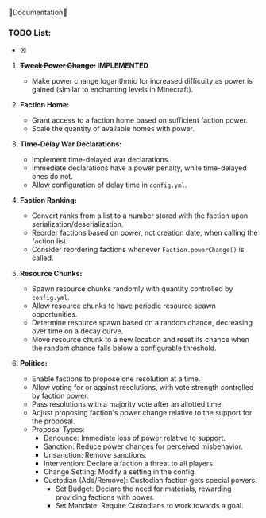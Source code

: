 🌟Documentation🌟

### TODO List:
-[x]
1. **~~Tweak Power Change:~~ IMPLEMENTED**
    - Make power change logarithmic for increased difficulty as power is gained (similar to enchanting levels in Minecraft).

2. **Faction Home:**
    - Grant access to a faction home based on sufficient faction power.
    - Scale the quantity of available homes with power.

3. **Time-Delay War Declarations:**
    - Implement time-delayed war declarations.
    - Immediate declarations have a power penalty, while time-delayed ones do not.
    - Allow configuration of delay time in `config.yml`.

4. **Faction Ranking:**
    - Convert ranks from a list to a number stored with the faction upon serialization/deserialization.
    - Reorder factions based on power, not creation date, when calling the faction list.
    - Consider reordering factions whenever `Faction.powerChange()` is called.

5. **Resource Chunks:**
    - Spawn resource chunks randomly with quantity controlled by `config.yml`.
    - Allow resource chunks to have periodic resource spawn opportunities.
    - Determine resource spawn based on a random chance, decreasing over time on a decay curve.
    - Move resource chunk to a new location and reset its chance when the random chance falls below a configurable threshold.

6. **Politics:**
    - Enable factions to propose one resolution at a time.
    - Allow voting for or against resolutions, with vote strength controlled by faction power.
    - Pass resolutions with a majority vote after an allotted time.
    - Adjust proposing faction's power change relative to the support for the proposal.
    - Proposal Types:
        - Denounce: Immediate loss of power relative to support.
        - Sanction: Reduce power changes for perceived misbehavior.
        - Unsanction: Remove sanctions.
        - Intervention: Declare a faction a threat to all players.
        - Change Setting: Modify a setting in the config.
        - Custodian (Add/Remove): Custodian faction gets special powers.
            - Set Budget: Declare the need for materials, rewarding providing factions with power.
            - Set Mandate: Require Custodians to work towards a goal.
